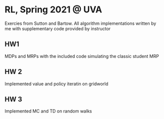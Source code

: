 # RL, Spring 2021 @ UVA
Exercies from Sutton and Bartow. All algorithm implementations written by me with supplementary code provided by instructor

## HW1
MDPs and MRPs with the included code simulating the classic student MRP

## HW 2
Implemented value and policy iteratin on gridworld

## HW 3
Implemented MC and TD on random walks
